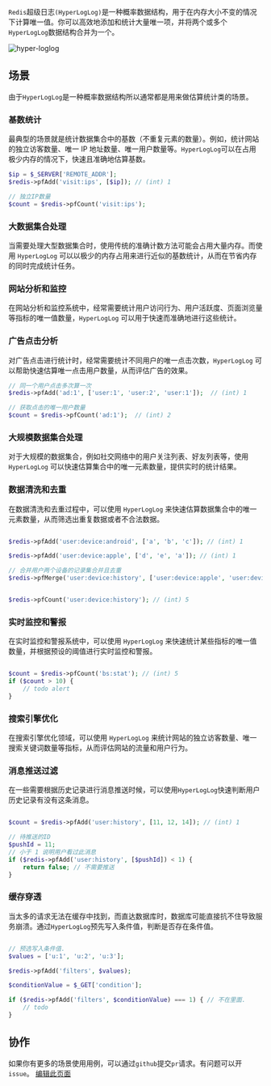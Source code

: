 `Redis`超级日志`(HyperLogLog)`是一种概率数据结构，用于在内存大小不变的情况下计算唯一值。你可以高效地添加和统计大量唯一项，并将两个或多个`HyperLogLog`数据结构合并为一个。

![hyper-loglog](https://redis.com/wp-content/uploads/2019/07/data-structures-_bitmaps.svg?&auto=webp&quality=85,75&width=800)

## 场景

由于`HyperLogLog`是一种概率数据结构所以通常都是用来做估算统计类的场景。

### 基数统计

最典型的场景就是统计数据集合中的基数（不重复元素的数量）。例如，统计网站的独立访客数量、唯一 IP 地址数量、唯一用户数量等。`HyperLogLog`可以在占用极少内存的情况下，快速且准确地估算基数。

```php
$ip = $_SERVER['REMOTE_ADDR'];
$redis->pfAdd('visit:ips', [$ip]); // (int) 1

// 独立IP数量
$count = $redis->pfCount('visit:ips');

```

### 大数据集合处理

当需要处理大型数据集合时，使用传统的准确计数方法可能会占用大量内存。而使用 `HyperLogLog` 可以以极少的内存占用来进行近似的基数统计，从而在节省内存的同时完成统计任务。

### 网站分析和监控

在网站分析和监控系统中，经常需要统计用户访问行为、用户活跃度、页面浏览量等指标的唯一值数量，`HyperLogLog` 可以用于快速而准确地进行这些统计。

### 广告点击分析

对广告点击进行统计时，经常需要统计不同用户的唯一点击次数，`HyperLogLog` 可以帮助快速估算唯一点击用户数量，从而评估广告的效果。

```php
// 同一个用户点击多次算一次
$redis->pfAdd('ad:1', ['user:1', 'user:2', 'user:1']);  // (int) 1

// 获取点击的唯一用户数量
$count = $redis->pfCount('ad:1');  // (int) 2


```

### 大规模数据集合处理

对于大规模的数据集合，例如社交网络中的用户关注列表、好友列表等，使用 `HyperLogLog` 可以快速估算集合中的唯一元素数量，提供实时的统计结果。

### 数据清洗和去重

在数据清洗和去重过程中，可以使用 `HyperLogLog` 来快速估算数据集合中的唯一元素数量，从而筛选出重复数据或者不合法数据。

```php

$redis->pfAdd('user:device:android', ['a', 'b', 'c']); // (int) 1

$redis->pfAdd('user:device:apple', ['d', 'e', 'a']); // (int) 1

// 合并用户两个设备的记录集合并且去重
$redis->pfMerge('user:device:history', ['user:device:apple', 'user:device:android']); // true


$redis->pfCount('user:device:history'); // (int) 5

```

### 实时监控和警报

在实时监控和警报系统中，可以使用 `HyperLogLog` 来快速统计某些指标的唯一值数量，并根据预设的阈值进行实时监控和警报。

```php

$count = $redis->pfCount('bs:stat'); // (int) 5
if ($count > 10) {
    // todo alert
}

```

### 搜索引擎优化

在搜索引擎优化领域，可以使用 `HyperLogLog` 来统计网站的独立访客数量、唯一搜索关键词数量等指标，从而评估网站的流量和用户行为。

### 消息推送过滤

在一些需要根据历史记录进行消息推送时候，可以使用`HyperLogLog`快速判断用户历史记录有没有这条消息。

```php

$count = $redis->pfAdd('user:history', [11, 12, 14]); // (int) 1

// 待推送的ID
$pushId = 11;
// 小于 1 说明用户看过此消息
if ($redis->pfAdd('user:history', [$pushId]) < 1) {
    return false; // 不需要推送
}

```

### 缓存穿透

当太多的请求无法在缓存中找到，而直达数据库时，数据库可能直接抗不住导致服务崩溃。通过`HyperLogLog`预先写入条件值，判断是否存在条件值。

```php

// 预选写入条件值.
$values = ['u:1', 'u:2', 'u:3'];

$redis->pfAdd('filters', $values);

$conditionValue = $_GET['condition'];

if ($redis->pfAdd('filters', $conditionValue) === 1) { // 不在里面.
    // todo 
}


```

## 协作

如果你有更多的场景使用用例，可以通过`github`提交`pr`请求。有问题可以开`issue`。
[编辑此页面](https://github.com/TianLiangZhou/loocode.com/blob/main/docs/redis/Redis%E5%AE%9E%E7%94%A8%E6%8C%87%E5%8D%97/%E5%93%88%E5%B8%8C%E6%97%A5%E5%BF%97%E7%AF%87.md)
